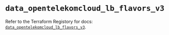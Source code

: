 # `data_opentelekomcloud_lb_flavors_v3`

Refer to the Terraform Registory for docs: [`data_opentelekomcloud_lb_flavors_v3`](https://registry.terraform.io/providers/opentelekomcloud/opentelekomcloud/1.35.10/docs/data-sources/lb_flavors_v3).
